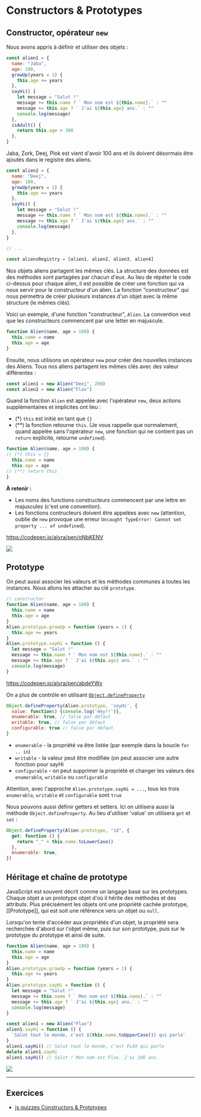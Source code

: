 # Constructors & Prototypes

## Constructor, opérateur `new`

Nous avons appris à définir et utiliser des objets :

```javascript
const alien1 = {
  name: "Jaba",
  age: 100,
  growUp(years = 1) {
    this.age += years
  },
  sayHi() {
    let message = "Salut !"
    message += this.name ? ` Mon nom est ${this.name}.` : ""
    message += this.age ? ` J'ai ${this.age} ans.` : ""
    console.log(message)
  },
  isAdult() {
    return this.age > 300
  },
}
```

Jaba, Zork, Deej, Plok est vient d'avoir 100 ans et ils doivent désormais être ajoutés dans le registre des aliens.

```javascript
const alien2 = {
  name: "Deej",
  age: 100,
  growUp(years = 1) {
    this.age += years
  },
  sayHi() {
    let message = "Salut !"
    message += this.name ? ` Mon nom est ${this.name}.` : ""
    message += this.age ? ` J'ai ${this.age} ans.` : ""
    console.log(message)
  },
}

// ...

const aliensRegistry = [alien1, alien2, alien3, alien4]
```

Nos objets aliens partagent les mêmes clés. La structure des données est des méthodes sont partagées par chacun d'eux. Au lieu de répéter le code ci-dessus pour chaque alien, il est possible de créer une fonction qui va nous servir pour le constructeur d'un alien.
La fonction "constructeur" qui nous permettra de créer plusieurs instances d'un objet avec la même structure (le mêmes clés). 

Voici un exemple, d'une fonction "constructeur", `Alien`. La convention veut que les constructeurs commencent par une letter en majuscule.

```javascript
function Alien(name, age = 100) {
  this.name = name
  this.age = age
}
```

Ensuite, nous utilisons un opérateur `new` pour créer des nouvelles instances des Aliens. Tous nos aliens partagent les mêmes clés avec des valeur différentes :

```javascript
const alien1 = new Alien("Deej", 200)
const alien2 = new Alien("Flax")
```

Quand la fonction `Alien` est appelée avec l'opérateur `new`, deux actions supplémentaires et implicites ont lieu :

- (\*) `this` est initié en tant que `{}`
- (\*\*) la fonction retourne `this`. (Je vous rappelle que normalement, quand appelée sans l'opérateur `new`, une fonction qui ne contient pas un `return` explicite, retourne `undefined`).

```javascript
function Alien(name, age = 100) {
// (*) this = {}
  this.name = name
  this.age = age
// (**) return this
}
```

**À retenir :**

- Les noms des functions constructeurs commencent par une lettre en majuscules (c'est une convention).
- Les fonctions contructeurs doivent être appelées avec `new` (attention, oublie de `new` provoque une erreur `Uncaught TypeError: Cannot set property ... of undefined`).

https://codepen.io/alyra/pen/oNbKENV


![](https://assets.codepen.io/4515922/proto.png)

## Prototype

On peut aussi associer les valeurs et les méthodes communes à toutes les instances. Nous allons les attacher au clé `prototype`.

```javascript
// constructor
function Alien(name, age = 100) {
  this.name = name
  this.age = age
}
Alien.prototype.growUp = function (years = 1) {
  this.age += years
}
Alien.prototype.sayHi = function () {
  let message = "Salut !"
  message += this.name ? ` Mon nom est ${this.name}.` : ""
  message += this.age ? ` J'ai ${this.age} ans.` : ""
  console.log(message)
}
```

https://codepen.io/alyra/pen/abdeYWv

On a plus de contrôle en utilisant [`Object.defineProperty`](https://developer.mozilla.org/fr/docs/Web/JavaScript/Reference/Objets_globaux/Object/defineProperty)

```javascript
Object.defineProperty(Alien.prototype, 'sayHi', {
  value: function() {console.log('Hey!!')},
  enumerable: true, // false par défaut
  writable: true, // false par défaut
  configurable: true // false par défaut
}
```

- `enumerable` - la propriété va être listée (par exemple dans la boucle `for .. in`)
- `writable` - la valeur peut être modifiée (on peut associer une autre fonction pour sayHi
- `configurable` - on peut supprimer la propriété et changer les valeurs des `enumerable`, `writable` ou `configurable`

Attention, avec l'approche `Alien.prototype.sayHi = ...`, tous les trois `enumerable`, `writable` et `configurable` sont `true`

Nous pouvons aussi définir getters et setters. Ici on utilisera aussi la méthode `Object.defineProperty`. Au lieu d'utiliser 'value' on utilisera `get` et `set` :

```javascript
Object.defineProperty(Alien.prototype, "id", {
  get: function () {
    return "_" + this.name.toLowerCase()
  },
  enumerable: true,
})
```

## Héritage et chaîne de prototype


JavaScript est souvent décrit comme un langage basé sur les prototypes. Chaque objet a un prototype objet d'où il hérite des méthodes et des attributs. Plus précisément les objets ont une propriété cachée prototype, [[Prototype]],  qui est soit une référence vers un objet ou `null`.

Lorsqu'on tente d'accéder aux propriétés d'un objet, la propriété sera recherchée d'abord sur l'objet même, puis sur son prototype, puis sur le prototype du prototype et ainsi de suite.

```javascript
function Alien(name, age = 100) {
  this.name = name
  this.age = age
}
Alien.prototype.growUp = function (years = 1) {
  this.age += years
}
Alien.prototype.sayHi = function () {
  let message = "Salut !"
  message += this.name ? ` Mon nom est ${this.name}.` : ""
  message += this.age ? ` J'ai ${this.age} ans.` : ""
  console.log(message)
}

const alien1 = new Alien("Flax")
alien1.sayHi = function () {
  `Salut tout le monde, c'est ${this.name.toUpperCase()} qui parle`
}
alien1.sayHi() // Salut tout le monde, c'est FLAX qui parle
delete alien1.sayHi
alien1.sayHi() // Salut ! Mon nom est Flax. J'ai 100 ans.
```

![](https://assets.codepen.io/4515922/heritage.png)

---

## Exercices

- [js quizzes Constructors & Prototypes](https://javascript-quizzes.netlify.app/object-constructor)
